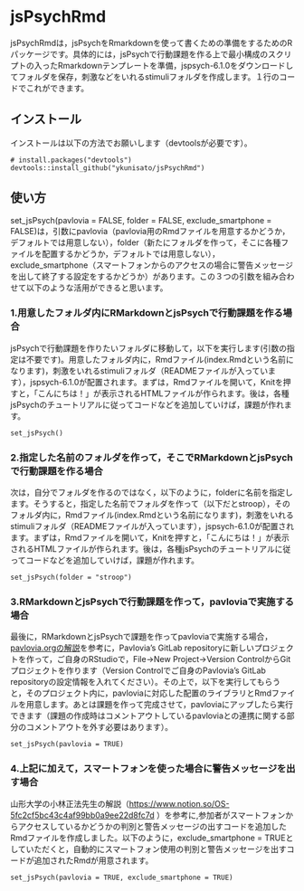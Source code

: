 
<!-- README.md is generated from README.Rmd. Please edit that file -->

# jsPsychRmd

<!-- badges: start -->

<!-- badges: end -->

jsPsychRmdは，jsPsychをRmarkdownを使って書くための準備をするためのRパッケージです。具体的には，jsPsychで行動課題を作る上で最小構成のスクリプトの入ったRmarkdownテンプレートを準備，jspsych-6.1.0をダウンロードしてフォルダを保存，刺激などをいれるstimuliフォルダを作成します。１行のコードでこれができます。

## インストール

インストールは以下の方法でお願いします（devtoolsが必要です）。

    # install.packages("devtools")
    devtools::install_github("ykunisato/jsPsychRmd")

## 使い方

set\_jsPsych(pavlovia = FALSE, folder = FALSE, exclude\_smartphone =
FALSE)は，引数にpavlovia（pavlovia用のRmdファイルを用意するかどうか，デフォルトでは用意しない），folder（新たにフォルダを作って，そこに各種ファイルを配置するかどうか，デフォルトでは用意しない），exclude\_smartphone（スマートフォンからのアクセスの場合に警告メッセージを出して終了する設定をするかどうか）があります。この３つの引数を組み合わせて以下のような活用ができると思います。

### 1.用意したフォルダ内にRMarkdownとjsPsychで行動課題を作る場合

jsPsychで行動課題を作りたいフォルダに移動して，以下を実行します(引数の指定は不要です)。用意したフォルダ内に，Rmdファイル(index.Rmdという名前になります)，刺激をいれるstimuliフォルダ（READMEファイルが入っています），jspsych-6.1.0が配置されます。まずは，Rmdファイルを開いて，Knitを押すと，「こんにちは！」が表示されるHTMLファイルが作られます。後は，各種jsPsychのチュートリアルに従ってコードなどを追加していけば，課題が作れます。

    set_jsPsych()

### 2.指定した名前のフォルダを作って，そこでRMarkdownとjsPsychで行動課題を作る場合

次は，自分でフォルダを作るのではなく，以下のように，folderに名前を指定します。そうすると，指定した名前でフォルダを作って（以下だとstroop），そのフォルダ内に，Rmdファイル(index.Rmdという名前になります)，刺激をいれるstimuliフォルダ（READMEファイルが入っています），jspsych-6.1.0が配置されます。まずは，Rmdファイルを開いて，Knitを押すと，「こんにちは！」が表示されるHTMLファイルが作られます。後は，各種jsPsychのチュートリアルに従ってコードなどを追加していけば，課題が作れます。

    set_jsPsych(folder = "stroop")

### 3.RMarkdownとjsPsychで行動課題を作って，pavloviaで実施する場合

最後に，RMarkdownとjsPsychで課題を作ってpavloviaで実施する場合，[pavlovia.orgの解説](https://pavlovia.org/docs/experiments/create-jsPsych)を参考に，Pavlovia’s
GitLab repositoryに新しいプロジェクトを作って，ご自身のRStudioで，File→New Project→Version
ControlからGitプロジェクトを作ります（Version Controlでご自身のPavlovia’s GitLab
repositoryの設定情報を入れてください）。その上で，以下を実行してもらうと，そのプロジェクト内に，pavloviaに対応した配置のライブラリとRmdファイルを用意します。あとは課題を作って完成させて，pavloviaにアップしたら実行できます（課題の作成時はコメントアウトしているpavloviaとの連携に関する部分のコメントアウトを外す必要はあります）。

    set_jsPsych(pavlovia = TRUE)

### 4.上記に加えて，スマートフォンを使った場合に警告メッセージを出す場合

山形大学の小林正法先生の解説（<https://www.notion.so/OS-5fc2cf5bc43c4af99bb0a9ee22d8fc7d>
）を参考に,参加者がスマートフォンからアクセスしているかどうかの判別と警告メッセージの出すコードを追加したRmdファイルを作成しました。以下のように，exclude\_smartphone
= TRUEとしていただくと，自動的にスマートフォン使用の判別と警告メッセージを出すコードが追加されたRmdが用意されます。

    set_jsPsych(pavlovia = TRUE, exclude_smartphone = TRUE)
